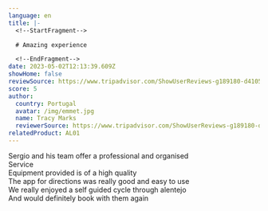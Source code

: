 ```yaml
---
language: en
title: |-
  <!--StartFragment-->

  # Amazing experience

  <!--EndFragment-->
date: 2023-05-02T12:13:39.609Z
showHome: false
reviewSource: https://www.tripadvisor.com/ShowUserReviews-g189180-d4105907-r888470085-Top_Bike_Tours_Portugal-Porto_Porto_District_Northern_Portugal.html
score: 5
author:
  country: Portugal
  avatar: /img/emmet.jpg
  name: Tracy Marks
  reviewerSource: https://www.tripadvisor.com/ShowUserReviews-g189180-d4105907-r888470085-Top_Bike_Tours_Portugal-Porto_Porto_District_Northern_Portugal.html
relatedProduct: AL01
---
```

Sergio and his team offer a professional and organised\
Service\
Equipment provided is of a high quality\
The app for directions was really good and easy to use\
We really enjoyed a self guided cycle through alentejo\
And would definitely book with them again